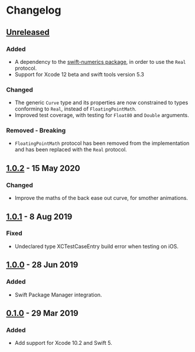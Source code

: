 # Changelog

## [Unreleased]

### Added

- A dependency to the [swift-numerics package](https://github.com/apple/swift-numerics), in order to use the `Real` protocol.
- Support for Xcode 12 beta and swift tools version 5.3

### Changed

- The generic `Curve` type and its properties are now constrained to types conforming to `Real`, instead of `FloatingPointMath`.
- Improved test coverage, with testing for `Float80` and `Double` arguments.

### Removed - Breaking

- `FloatingPointMath` protocol has been removed from the implementation and has been replaced with the `Real` protocol.

## [1.0.2] - 15 May 2020

### Changed

- Improve the maths of the back ease out curve, for smother animations.

## [1.0.1] - 8 Aug 2019

### Fixed

- Undeclared type XCTestCaseEntry build error when testing on iOS.

## [1.0.0] - 28 Jun 2019

### Added

- Swift Package Manager integration.

## [0.1.0] - 29 Mar 2019

### Added

- Add support for Xcode 10.2 and Swift 5.

[Unreleased]: https://github.com/manuelCarlos/Easing/compare/1.0.2...head
[1.0.2]: https://github.com/manuelCarlos/Easing/compare/1.0.1...1.0.2
[1.0.1]: https://github.com/manuelCarlos/Easing/compare/1.0.0...1.0.1
[1.0.0]: https://github.com/manuelCarlos/Easing/compare/0.1.0...1.0.0
[0.1.0]: https://github.com/manuelCarlos/Easing/compare/0.0.8...0.1.0


[better changelog]: https://keepachangelog.com
